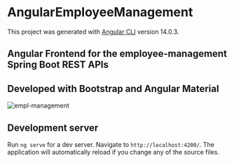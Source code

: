 # AngularEmployeeManagement

This project was generated with [Angular CLI](https://github.com/angular/angular-cli) version 14.0.3.

## Angular Frontend for the employee-management Spring Boot REST APIs 
## Developed with Bootstrap and Angular Material

![empl-management](https://user-images.githubusercontent.com/64901418/179367267-64425d91-7a62-45f4-9e96-83cac3364a76.png)

## Development server

Run `ng serve` for a dev server. Navigate to `http://localhost:4200/`. The application will automatically reload if you change any of the source files.

